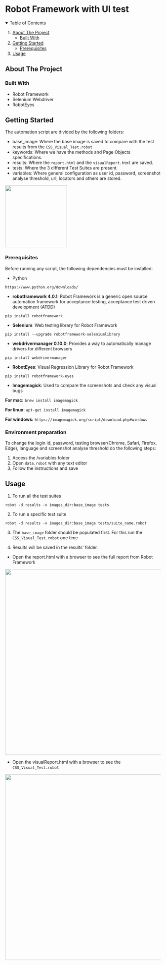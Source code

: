 # Robot Framework with UI test

<!-- TABLE OF CONTENTS -->
<details open="open">
  <summary>Table of Contents</summary>
  <ol>
    <li>
      <a href="#about-the-project">About The Project</a>
      <ul>
        <li><a href="#built-with">Built With</a></li>
      </ul>
    </li>
    <li>
      <a href="#getting-started">Getting Started</a>
      <ul>
        <li><a href="#prerequisites">Prerequisites</a></li>
      </ul>
    </li>
    <li><a href="#usage">Usage</a></li>
  </ol>
</details>



<!-- ABOUT THE PROJECT -->
## About The Project



### Built With

* Robot Framework
* Selenium Webdriver
* RobotEyes

<!-- GETTING STARTED -->
## Getting Started
The automation script are divided by the following folders:
- base_image: Where the base image is saved to compare with the test results from the `CSS_Visual_Test.robot`
- keywords: Where we have the methods and Page Objects specifications.
- results: Where the `report.html` and the `visualReport.html` are saved.
- tests: Where the 3 different Test Suites are present.
- variables: Where general configuration as user id, password, screenshot analyse threshold, url, locators and others are stored.
<img src="https://github.com/GeGerardo/inspera/blob/main/git_images/folders.png" width="200">

### Prerequisites

Before running any script, the following dependencies must be installed:

* Python

`https://www.python.org/downloads/`

* **robotframework 4.0.1**: Robot Framework is a generic open source automation framework for acceptance testing, acceptance test driven development (ATDD)

`pip install robotframework`

* **Selenium**: Web testing library for Robot Framework

`pip install --upgrade robotframework-seleniumlibrary`

* **webdrivermanager 0.10.0**: Provides a way to automatically manage drivers for different browsers

`pip install webdrivermanager`

* **RobotEyes**: Visual Regression Library for Robot Framework
  
`pip install robotframework-eyes`
   
* **Imagemagick**: Used to compare the screenshots and check any visual bugs

**For mac:**
  `brew install imagemagick`

**For linux:**
`apt-get install imagemagick`

**For windows:**
`https://imagemagick.org/script/download.php#windows`

### Environment preparation

To change the login id, password, testing browser(Chrome, Safari, Firefox, Edge), language and screenshot analyse threshold do the following steps:

1. Access the /variables folder
2. Open `data.robot` with any text editor
3. Follow the instructions and save


<!-- USAGE EXAMPLES -->
## Usage

1. To run all the test suites

`robot -d results -v images_dir:base_image tests`

2. To run a specific test suite

`robot -d results -v images_dir:base_image tests/suite_name.robot`

3. The `base_image` folder should be populated first. For this run the `CSS_Visual_Test.robot` one time 


4. Results will be saved in the results' folder.

* Open the report.html with a browser to see the full report from Robot Framework
<img src="https://github.com/GeGerardo/inspera/blob/main/git_images/report.png" width="600">
  

* Open the visualReport.html with a browser to see the `CSS_Visual_Test.robot`
<img src="https://github.com/GeGerardo/inspera/blob/main/git_images/visualreport.png" width="600">
